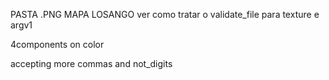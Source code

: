 PASTA .PNG
MAPA LOSANGO
ver como tratar o validate_file para texture e argv1

4components on color


accepting more commas and not_digits
